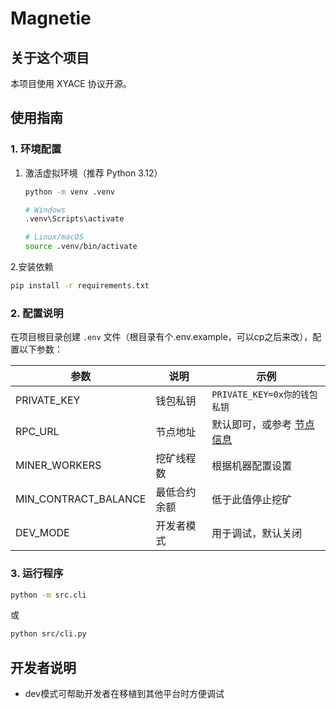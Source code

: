 # Magnetie

## 关于这个项目
本项目使用 XYACE 协议开源。

## 使用指南

### 1. 环境配置
1. 激活虚拟环境（推荐 Python 3.12）
   ```bash
   python -m venv .venv

   # Windows
   .venv\Scripts\activate
   
   # Linux/macOS
   source .venv/bin/activate
   ```

2.安装依赖
   ```bash
   pip install -r requirements.txt
   ```

### 2. 配置说明
在项目根目录创建 `.env` 文件（根目录有个.env.example，可以cp之后来改），配置以下参数：

| 参数 | 说明 | 示例 |
|------|------|------|
| PRIVATE_KEY | 钱包私钥 | `PRIVATE_KEY=0x你的钱包私钥` |
| RPC_URL | 节点地址 | 默认即可，或参考 [节点信息](https://github.com/MagnetPOW/Node-Information) |
| MINER_WORKERS | 挖矿线程数 | 根据机器配置设置 |
| MIN_CONTRACT_BALANCE | 最低合约余额 | 低于此值停止挖矿 |
| DEV_MODE | 开发者模式 | 用于调试，默认关闭 |

### 3. 运行程序
```bash
python -m src.cli
```
或
```bash
python src/cli.py
```

## 开发者说明
- dev模式可帮助开发者在移植到其他平台时方便调试
